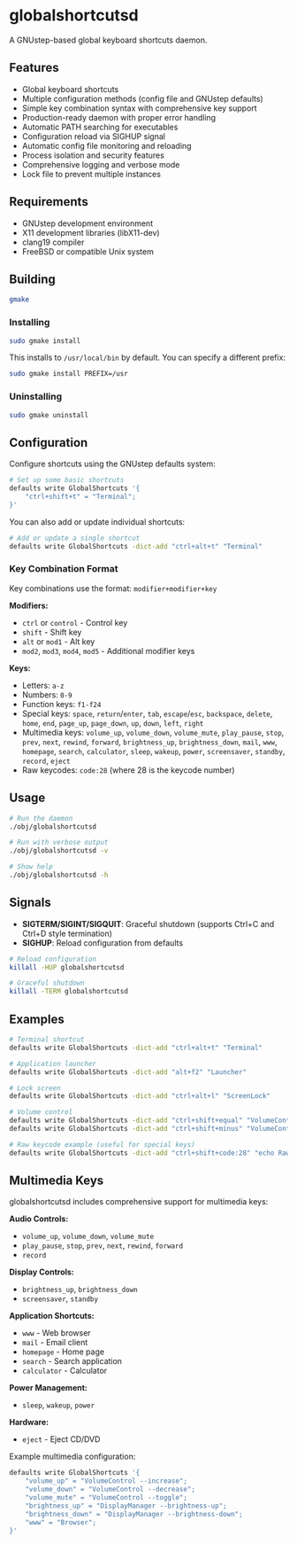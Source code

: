 # globalshortcutsd

A GNUstep-based global keyboard shortcuts daemon.

## Features

- Global keyboard shortcuts
- Multiple configuration methods (config file and GNUstep defaults)
- Simple key combination syntax with comprehensive key support
- Production-ready daemon with proper error handling
- Automatic PATH searching for executables
- Configuration reload via SIGHUP signal
- Automatic config file monitoring and reloading
- Process isolation and security features
- Comprehensive logging and verbose mode
- Lock file to prevent multiple instances

## Requirements

- GNUstep development environment
- X11 development libraries (libX11-dev)
- clang19 compiler
- FreeBSD or compatible Unix system

## Building

```sh
gmake
```

### Installing

```sh
sudo gmake install
```

This installs to `/usr/local/bin` by default. You can specify a different prefix:

```sh
sudo gmake install PREFIX=/usr
```

### Uninstalling

```sh
sudo gmake uninstall
```

## Configuration

Configure shortcuts using the GNUstep defaults system:

```sh
# Set up some basic shortcuts
defaults write GlobalShortcuts '{
    "ctrl+shift+t" = "Terminal";
}'
```

You can also add or update individual shortcuts:

```sh
# Add or update a single shortcut
defaults write GlobalShortcuts -dict-add "ctrl+alt+t" "Terminal"
```

### Key Combination Format

Key combinations use the format: `modifier+modifier+key`

**Modifiers:**
- `ctrl` or `control` - Control key
- `shift` - Shift key  
- `alt` or `mod1` - Alt key
- `mod2`, `mod3`, `mod4`, `mod5` - Additional modifier keys

**Keys:**
- Letters: `a-z`
- Numbers: `0-9`
- Function keys: `f1-f24`
- Special keys: `space`, `return`/`enter`, `tab`, `escape`/`esc`, `backspace`, `delete`, `home`, `end`, `page_up`, `page_down`, `up`, `down`, `left`, `right`
- Multimedia keys: `volume_up`, `volume_down`, `volume_mute`, `play_pause`, `stop`, `prev`, `next`, `rewind`, `forward`, `brightness_up`, `brightness_down`, `mail`, `www`, `homepage`, `search`, `calculator`, `sleep`, `wakeup`, `power`, `screensaver`, `standby`, `record`, `eject`
- Raw keycodes: `code:28` (where 28 is the keycode number)

## Usage

```sh
# Run the daemon
./obj/globalshortcutsd

# Run with verbose output
./obj/globalshortcutsd -v

# Show help
./obj/globalshortcutsd -h
```

## Signals

- **SIGTERM/SIGINT/SIGQUIT**: Graceful shutdown (supports Ctrl+C and Ctrl+D style termination)
- **SIGHUP**: Reload configuration from defaults

```sh
# Reload configuration
killall -HUP globalshortcutsd

# Graceful shutdown
killall -TERM globalshortcutsd
```

## Examples

```sh
# Terminal shortcut
defaults write GlobalShortcuts -dict-add "ctrl+alt+t" "Terminal"

# Application launcher
defaults write GlobalShortcuts -dict-add "alt+f2" "Launcher"

# Lock screen
defaults write GlobalShortcuts -dict-add "ctrl+alt+l" "ScreenLock"

# Volume control
defaults write GlobalShortcuts -dict-add "ctrl+shift+equal" "VolumeControl --increase"
defaults write GlobalShortcuts -dict-add "ctrl+shift+minus" "VolumeControl --decrease"

# Raw keycode example (useful for special keys)
defaults write GlobalShortcuts -dict-add "ctrl+shift+code:28" "echo Raw keycode 28 pressed"
```

## Multimedia Keys

globalshortcutsd includes comprehensive support for multimedia keys:

**Audio Controls:**
- `volume_up`, `volume_down`, `volume_mute`
- `play_pause`, `stop`, `prev`, `next`, `rewind`, `forward`
- `record`

**Display Controls:**
- `brightness_up`, `brightness_down`
- `screensaver`, `standby`

**Application Shortcuts:**
- `www` - Web browser
- `mail` - Email client  
- `homepage` - Home page
- `search` - Search application
- `calculator` - Calculator

**Power Management:**
- `sleep`, `wakeup`, `power`

**Hardware:**
- `eject` - Eject CD/DVD

Example multimedia configuration:
```sh
defaults write GlobalShortcuts '{
    "volume_up" = "VolumeControl --increase";
    "volume_down" = "VolumeControl --decrease";
    "volume_mute" = "VolumeControl --toggle";
    "brightness_up" = "DisplayManager --brightness-up";
    "brightness_down" = "DisplayManager --brightness-down";
    "www" = "Browser";
}'
```